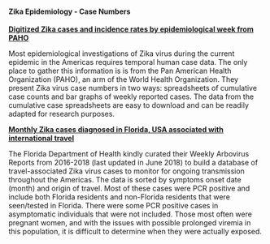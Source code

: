 #### Zika Epidemiology - Case Numbers


**[Digitized Zika cases and incidence rates by epidemiological week from PAHO](https://github.com/andersen-lab/Zika-cases-PAHO/tree/master/paho_case_numbers)**

Most epidemiological investigations of Zika virus during the current epidemic in the Americas requires temporal human case data. The only place to gather this information is is from the Pan American Health Organization (PAHO), an arm of the World Health Organization. They present Zika virus case numbers in two ways: spreadsheets of cumulative case counts and bar graphs of weekly reported cases. The data from the cumulative case spreadsheets are easy to download and can be readily adapted for research purposes.

**[Monthly Zika cases diagnosed in Florida, USA associated with international travel](https://github.com/andersen-lab/Zika-cases-PAHO/tree/master/travel_florida/)**

The Florida Department of Health kindly curated their Weekly Arbovirus Reports from 2016-2018 (last updated in June 2018) to build a database of travel-associated Zika virus cases to monitor for ongoing transmission throughout the Americas. The data is sorted by symptoms onset date (month) and origin of travel. Most of these cases were PCR positive and include both Florida residents and non-Florida residents that were seen/tested in Florida. There were some PCR positive cases in asymptomatic individuals that were not included. Those most often were pregnant women, and with the issues with possible prolonged viremia in this population, it is difficult to determine when they were actually exposed.
